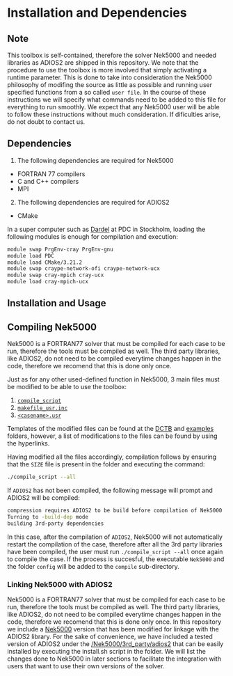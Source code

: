# Installation and Dependencies

## Note
This toolbox is self-contained, therefore the solver Nek5000 and needed libraries as ADIOS2 are shipped in this repository. We note that the procedure to use the toolbox is more involved that simply activating a runtime parameter. This is done to take into consideration the Nek5000 philosophy of modifing the source as little as possible and running user specified functions from a so called ```user file```. In the course of these instructions we will specify what commands need to be added to this file for everything to run smoothly. We expect that any Nek5000 user will be able to follow these instructions without much consideration. If dificulties arise, do not doubt to contact us.

## Dependencies

1. The following dependencies are required for Nek5000
  * FORTRAN 77 compilers
  * C and C++ compilers
  * MPI 

2. The following dependencies are required for ADIOS2
  * CMake

In a super computer such as [Dardel](https://www.pdc.kth.se/hpc-services/computing-systems/about-dardel-1.1053338) at PDC in Stockholm, loading the following modules is enough for compilation and execution:
```sh
module swap PrgEnv-cray PrgEnv-gnu
module load PDC
module load CMake/3.21.2
module swap craype-network-ofi craype-network-ucx
module swap cray-mpich cray-ucx
module load cray-mpich-ucx
```

## Installation and Usage

## Compiling Nek5000
Nek5000 is a FORTRAN77 solver that must be compiled for each case to be run, therefore the tools must be compiled as well. The third party libraries, like ADIOS2, do not need to be compiled everytime changes happen in the code, therefore we recomend that this is done only once.

Just as for any other used-defined function in Nek5000, 3 main files must be modified to be able to use the toolbox:
1. [```compile_script```](./compile_script.md)
2. [```makefile_usr.inc```](./makefile_usr_inc.md)
3. [```<casename>.usr```](./casename_usr.md)

Templates of the modified files can be found at the [DCTB](https://github.com/KTH-Nek5000/NekDCTB/tree/main/DCTB) and [examples](https://github.com/KTH-Nek5000/NekDCTB/blob/main/examples/turbPipe/compile/) folders, however, a list of modifications to the files can be found by using the hyperlinks.

Having modified all the files accordingly, compilation follows by ensuring that the ```SIZE``` file is present in the folder and executing the command:
```sh
./compile_script --all
```

If ```ADIOS2``` has not been compiled, the following message will prompt and ADIOS2 will be compiled:
```sh
compression requires ADIOS2 to be build before compilation of Nek5000
Turning to -build-dep mode
building 3rd-party dependencies
```

In this case, after the compilation of ```ADIOS2```, Nek5000 will not automatically restart the compilation of the case, therefore after all the 3rd party libraries have been compiled, the user must run ```./compile_script --all``` once again to compile the case. If the process is succesful, the executable  ```Nek5000``` and the folder  ```config``` will be added to the  ```compile``` sub-directory.


### Linking Nek5000 with ADIOS2
Nek5000 is a FORTRAN77 solver that must be compiled for each case to be run, therefore the tools must be compiled as well. The third party libraries, like ADIOS2, do not need to be compiled everytime changes happen in the code, therefore we recomend that this is done only once. In this repository we include a [Nek5000](https://github.com/KTH-Nek5000/NekDCTB/tree/main/Nek5000) version that has been modified for linkage with the ADIOS2 library. For the sake of convenience, we have included a tested version of ADIOS2 under the [/Nek5000/3rd_party/adios2](https://github.com/KTH-Nek5000/NekDCTB/tree/main/Nek5000/3rd_party/adios2) that can be easily installed by executing the install.sh script in the folder. We will list the changes done to Nek5000 in later sections to facilitate the integration with users that want to use their own versions of the solver. 
